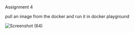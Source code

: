 Assignment 4

pull an image from the docker and run it in docker playground

![Screenshot (64)](https://user-images.githubusercontent.com/109792721/201953172-2759bff0-aca1-4b95-9d6f-e6dbebb52201.png)

